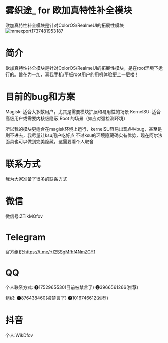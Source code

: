 # 雾织途_ for 欧加真特性补全模块
欧加真特性补全模块是针对ColorOS/RealmeUI的拓展性模块
![mmexport1737481953187](https://github.com/user-attachments/assets/c9ab63f8-e5fd-48ae-8ccb-baeb4fe55b8c)
# 简介
欧加真特性补全模块是针对ColorOS/RealmeUI的拓展性模块，是在root环境下运行的。旨在为一加，真我手机/平板root用户的用机体验更上一层楼！
# 目前的bug和方案
Magisk: 适合大多数用户，尤其是需要模块扩展和易用性的场景
KernelSU: 适合高级用户或需要内核级隐蔽 Root 的场景（如应对强检测环境）

所以我的模块更适合在magisk环境上运行，kerneISU容易出现各种bug，甚至是刷不进去，我尽量让ksu用户吃好点
不过ksu的环境隐藏确实有优势，现在阿尔法面具也可以做到完美隐藏，这需要看个人取舍

# 联系方式
我为大家准备了很多的联系方式
# 微信
微信号:ZTikMQfov

# Telegram
官方组织:https://t.me/+I2SSgMfhf4NmZGY1

# QQ
个人联系方式:
❶1752965530(目前被禁言了)
❷3966561266(推荐)

组织:
❶876438460(被禁言了)
❷1016746612(推荐)

# 抖音
个人:WikDfov
